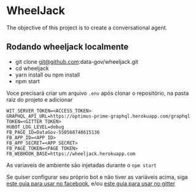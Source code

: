 # WheelJack

The objective of this project is to create a conversational agent.


## Rodando wheeljack localmente

- git clone git@github.com:data-gov/wheeljack.git
- cd wheeljack
- yarn install ou npm install
- npm start

Voce precisará criar um arquivo `.env` após clonar o repositório, na pasta raiz do projeto e adicionar

```
WIT_SERVER_TOKEN=<ACCESS_TOKEN>
GRAPHQL_API_URL=https://optimus-prime-graphql.herokuapp.com/graphql
TOKEN=<GITTER TOKEN>
HUBOT_LOG_LEVEL=debug
FB_PAGE_ID=DataGov-550568748615136
FB_APP_ID=<APP ID>
FB_APP_SECRET=<APP SECRET>
FB_PAGE_TOKEN=<PAGE TOKEN>
FB_WEBHOOK_BASE=https://wheeljack.herokuapp.com
```

As variaveis de ambiente sāo injetadas durante o `npm start`

Se quiser configurar seu próprio bot e não tiver as variáveis acima, siga [este guia para usar no facebook](https://github.com/chen-ye/hubot-fb/blob/master/INSTALL.md), e/ou [este guia para usar no gitter](https://github.com/kcjpop/hubot-gitter)
